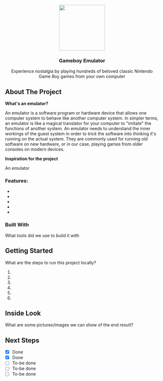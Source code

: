 <br />
<div align="center">
  <img src="https://github.com/braydonwang/Gameboy-Emulator/assets/16049357/fdef12cd-5d93-488d-9151-9a81d921c839" height="150"/>


  <h3 align="center">Gameboy Emulator</h3>
  <p align="center">Experience nostalgia by playing hundreds of beloved classic Nintendo Game Boy games from your own computer</p>
</div>

<!-- ABOUT THE PROJECT -->

## About The Project
**What's an emulator?**

An emulator is a software program or hardware device that allows one computer system to behave like another computer system. In simpler terms, an emulator is like a magical translator for your computer to "imitate" the functions of another system. An emulator needs to understand the inner workings of the guest system in order to _trick_ the software into thinking it's running on the actual system. They are commonly used for running old software on new hardware, or in our case, playing games from older consoles on modern devices. 

**Inspiration for the project**

An emulator

### Features:

- 
- 
- 
- 
- 

### Built With

What tools did we use to build it with

<!-- GETTING STARTED -->

## Getting Started

What are the steps to run this project locally?

1.
2.
3.
4.
5.
6.

## Inside Look

What are some pictures/images we can show of the end result?

## Next Steps

- [x] Done
- [x] Done
- [ ] To-be done
- [ ] To-be done
- [ ] To-be done
